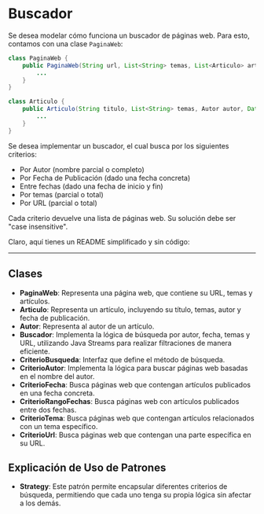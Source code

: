 # Buscador

Se desea modelar cómo funciona un buscador de páginas web. Para esto, contamos con una clase `PaginaWeb`:

```java
class PaginaWeb {
    public PaginaWeb(String url, List<String> temas, List<Articulo> articulos) {
        ...
    }
}

class Articulo {
    public Articulo(String titulo, List<String> temas, Autor autor, Date fechaPublicacion) {
        ...
    }
}
```

Se desea implementar un buscador, el cual busca por los siguientes criterios:

- Por Autor (nombre parcial o completo)
- Por Fecha de Publicación (dado una fecha concreta)
- Entre fechas (dado una fecha de inicio y fin)
- Por temas (parcial o total)
- Por URL (parcial o total)

Cada criterio devuelve una lista de páginas web. Su solución debe ser "case insensitive".

Claro, aquí tienes un README simplificado y sin código:

---

## Clases

- **PaginaWeb**: Representa una página web, que contiene su URL, temas y artículos.
- **Articulo**: Representa un artículo, incluyendo su título, temas, autor y fecha de publicación.
- **Autor**: Representa al autor de un artículo.
- **Buscador**: Implementa la lógica de búsqueda por autor, fecha, temas y URL, utilizando Java Streams para realizar filtraciones de manera eficiente.
- **CriterioBusqueda**: Interfaz que define el método de búsqueda.
- **CriterioAutor**: Implementa la lógica para buscar páginas web basadas en el nombre del autor.
- **CriterioFecha**: Busca páginas web que contengan artículos publicados en una fecha concreta.
- **CriterioRangoFechas**: Busca páginas web con artículos publicados entre dos fechas.
- **CriterioTema**: Busca páginas web que contengan artículos relacionados con un tema específico.
- **CriterioUrl**: Busca páginas web que contengan una parte específica en su URL.

## Explicación de Uso de Patrones

- **Strategy**: Este patrón permite encapsular diferentes criterios de búsqueda, permitiendo que cada uno tenga su propia lógica sin afectar a los demás.
